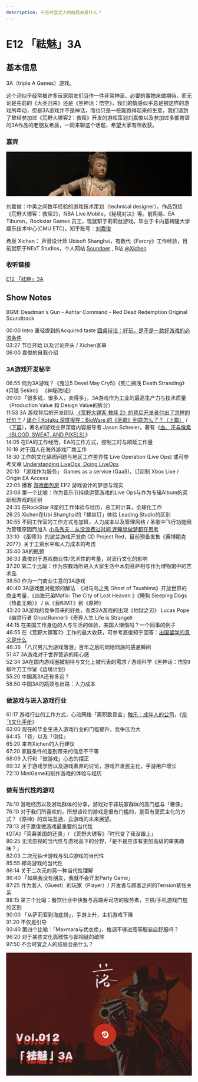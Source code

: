 ```yaml
---
description: 不合时宜之人的结局会是什么？
---
```


# E12 「祛魅」3A

## 基本信息

3A（triple A Games）游戏。

这个词似乎经常被许多玩家朋友们当作一件非常神圣、必要的事物来做期待，而无论是先前的《大圣归来》还是《黑神话：悟空》，我们的情感似乎总是被这样的游戏所牵动，但是3A游戏并不是神话，而也只是一桩能跑得起来的生意，我们请到了曾经参加过《荒野大镖客2：救赎》开发的游戏策划刘嘉俊以及参加过多部育碧的3A作品的老朋友希辰，一同来聊这个话题，希望大家有所收获。

### 嘉宾

![&#x5609;&#x4FCA;&#x7684;&#x77E5;&#x4E4E;&#x5934;&#x50CF; - &#x5357;&#x5B8B;&#x6728;&#x523B;&#x89C2;&#x81EA;&#x5728;&#x83E9;&#x8428;&#x50CF;&#xFF0C;13&#x4E16;&#x7EAA;&#xFF0C;San Diego Museum of Art &#x85CF;](../.gitbook/assets/jiajunavatar.jpg)

刘嘉俊：中美之间数年经验的游戏技术策划（technical designer）。作品包括《荒野大镖客：救赎2》，NBA Live Mobile，《秘境对决》等。前网易、EA Tiburon，Rockstar Games 员工，现就职于莉莉丝游戏。毕业于卡内基梅隆大学娱乐技术中心\(CMU ETC\)。知乎账号：[刘嘉俊](https://www.zhihu.com/people/je.liu)

希辰 Xichen： 声音设计师 Ubisoft Shanghai，有数代《Farcry》工作经验，目前就职于NExT Studios，个人网站 [Soundoer](https://soundoer.com/) , B站 [@Xichen](https://space.bilibili.com/157914767)

### 收听链接

[E12 「祛魅」3A](https://www.xiaoyuzhoufm.com/episode/5fb3e6a183c34e85ddae36d2?s=eyJ1IjogIjVlYmNkNzkwMjFhYzg1ODA0MTJiNzcxMCJ9)

## Show Notes

BGM: Deadman's Gun - Ashtar Command - Red Dead Redemption Original Soundtrack

00:00 Intro 重轻提到的Acquired taste [圆桌辩论：好玩，是不是一款好游戏的必须条件](https://www.gcores.com/radios/118240)   
03:27 节目开始 以及讨论开头 / Xichen客串   
06:00 嘉俊的自我介绍 

### 3A游戏开发秘辛

06:55 何为3A游戏？《鬼泣5 Devel May Cry5》《死亡搁浅 Death Stranding》《只狼 Sekiro》 《神秘海域》   
09:00 「很多钱，很多人，卖得多」，3A游戏作为工业的最高生产力与技术质量（Production Value 和 Design Value的拆分）   
11:53 3A 游戏背后的开发团队 [《荒野大镖客 救赎 2》的背后开发者付出了怎样的代价？](https://gouhuo.qq.com/content/detail/0_20181028135724_s0MEdz4Sn) / [译介 \| Kotaku 深度报导：BioWare 的《圣歌》到底怎么了？（上篇）](https://gouhuo.qq.com/content/detail/0_20190404160815_ug1tmr3Xi) / （[下篇](https://gouhuo.qq.com/content/detail/0_20190404184532_rZ5OUq0jM)），著名的游戏业界深度内容报导者 Jason Schreier，著有《[血、汗与像素（BLOOD, SWEAT, AND PIXELS）](https://book.douban.com/subject/27065531/)》  
14:05 在EA的工作经历，EA的工作方式，控制工时与顺延工作量   
16:18 对于国人在海外游戏厂商工作  
18:30 工作的文化隔阂问题与地区工作差异性 Live Operation \(Live Ops\) 或可参考文章 [Understanding LiveOps, Doing LiveOps](https://www.gamasutra.com/blogs/CrystinCox/20200327/360105/Understanding_LiveOps_Doing_LiveOps.php)   
20:10 「游戏作为服务」 Games as a service \(GaaS\)，订阅制 Xbox Live / Origin EA Access   
22:05 播客 [游戏面包房](http://xima.tv/GhTnb6?_sonic=0) EP2 游戏设计的梦想与现实   
23:08 第一个比喻：作为音乐节持续运营游戏的Live Ops与作为专辑Album的买断制游戏的区别   
24:35 在RockStar R星的工作体验与经历，总工时计算，全球化工作   
26:25 Xichen在Ubi Shanghai的「螺丝钉」体验 Leading Studio的区别   
30:55 不同工作室的工作方式与加班，人力成本以及管理风格 / 圣歌中飞行功能因为管理原因而加入 [小岛秀夫：从没浪费过时间 连睡觉做梦都在思考](https://www.gamersky.com/news/201811/1127768.shtml)   
33:10 《巫师3》的波兰游戏开发商 CD Project Red，目前预备发售《赛博朋克2077》关于工资水平和人力成本的考虑   
35:40 3A的瓶颈  
36:33 嘉俊对于游戏商业性/艺术性的考量，对流行文化的影响   
37:20 第二个比喻：作为宗教场所进入大家生活中木刻菩萨相与作为博物馆中的艺术品   
38:50 作为一门商业生意的3A游戏   
40:40 3A游戏面对瓶颈的解法：《对马岛之鬼 Ghost of Tsushima》开放世界的商业考量，《四海兄弟Mafia: The City of Lost Heaven 》《睡狗 Sleeping Dogs（热血无赖）》 / 从《我叫MT》到《原神》  
43:20 3A游戏的竞争带来的好处，各类2A游戏的出现《地狱之刃》 Lucas Pope 《幽灵行者 GhostRunner》《奇异人生 Life is Strange》   
44:15 在美国工作身边的人与生活的体验，美国人懒惰吗？一个同事的例子   
46:55 在《荒野大镖客2》工作的最大收获，可参考嘉俊知乎回答：[出国留学的意义是什么](https://www.zhihu.com/question/20830287/answer/582676742)   
48:36 「八尺男儿为游戏落泪」百年之后的同地同族的感通瞬间   
51:47 3A游戏对于世界营造的用心感   
52:34 3A在国内游戏圈被期待与文化上被代表的需求 / 游戏科学《黑神话：悟空》柳叶刀工作室《边境计划》   
55:20 中国离3A还有多远？  
58:50 中国3A的瓶颈与出路：人力成本

### 做游戏与进入游戏行业

61:17 游戏行业的工作方式，心动网络「离职致意金」[触乐：成年人的公司](http://www.chuapp.com/article/287576.html)，《[奈飞文化手册](https://book.douban.com/subject/30356081/)》   
62:00 现在的毕业生进入游戏行业的门槛提升，竞争压力大  
64:45 「卷」以及「倒挂」   
65:20 来自Xichen的入行建议   
67:20 家庭条件的差别带来的信息不平等   
68:09 入行和「做游戏」心态的摆正   
69:32 关于游戏学历以及游戏素养的讨论，游戏开发民主化，手游用户增长   
72:10 MiniGame和制作游戏的体验与经历

### 做有当代性的游戏

74:10 游戏经历以及游戏群体的分享，游戏对于非玩家群体的高门槛与「奢侈」   
76:10 对于我们所喜欢的，所想谈论的游戏是很有门槛的，是否有更民主化的方式？《原神》的双端互通，云游戏的未来展望。   
78:13 对于嘉俊做游戏最重要的当代性  
      《GTA》「荧幕美国的还原」/ 《荒野大镖客》「时代变了我没跟上」   
80:25 无法忽视的当代性与游戏高下的分野，「是不是应该有更加高级的审美趣味？」   
82:03 二次元抽卡游戏与SLG游戏的当代性   
85:55 椰岛游戏的当代性   
86:14 关于二次元的另一种当代性理解   
86:40 「如果我没有朋友，我就不会开发Party Game」   
87:25 作为客人（Guest）的玩家（Player）/ 开发者与顾客之间的Tension紧张关系   
88:15 第三个比喻：餐饮行业中快餐与高端寿司店的服务者，主机/手机游戏门槛的区别  
90:00 「从萨莉亚到海底捞」，手游上升，主机游戏下降   
91:20 不仅是引导   
93:40 第四个比喻：「Maxmara与优衣库」，格调不够进高等服装店舒服吗？   
96:20 对于某些文化高雅性与鄙视链的破除   
97:50 不合时宜之人的结局会是什么？ 

![](../.gitbook/assets/e12.png)

